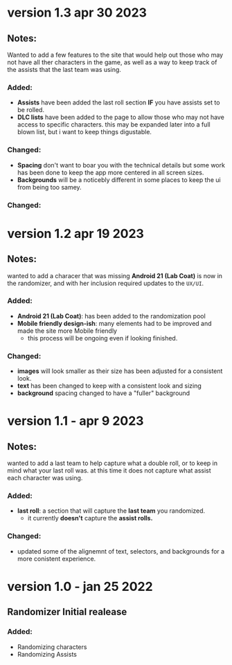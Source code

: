 # version 1.3 apr 30 2023

## **Notes**:
Wanted to add a few features to the site that would help out those who may not have all ther characters in the game, as well as a way to keep track of the assists that the last team was using.

### **Added**:
- **Assists** have been added the last roll section **IF** you have assists set to be rolled.
- **DLC lists** have been added to the page to allow those who may not have access to specific characters. this may be expanded later into a full blown list, but i want to keep things digustable.

### **Changed**:
- **Spacing** don't want to boar you with the technical details but some work has been done to keep the app more centered in all screen sizes.
- **Backgrounds** will be a noticebly different in some places to keep the ui from being too samey.

### **Changed**:

# version 1.2 apr 19 2023

## **Notes**:
wanted to add a characer that was missing **Android 21 (Lab Coat)** is now in the randomizer, and with her inclusion required updates to the `UX/UI`.

### **Added**: 
- **Android 21 (Lab Coat)**: has been added to the randomization pool
- **Mobile friendly design-ish**: many elements had to be improved and made the site more Mobile friendly
    - this process will be ongoing even if looking finished.

### **Changed**:
- **images** will look smaller as their size has been adjusted for a consistent look.
- **text** has been changed to keep with a consistent look and sizing
- **background** spacing changed to have a "fuller" background

# version 1.1 - apr 9 2023

## **Notes**:
wanted to add a last team to help capture what a double roll, or to keep in mind what your last roll was. at this time it does not capture what assist each character was using.

### **Added**:
- **last roll**: a section that will capture the **last team** you randomized.
  - it currently **doesn't** capture the **assist rolls.**

### **Changed**:
- updated some of the alignemnt of text, selectors, and backgrounds for a more conistent experience.  

# version 1.0 - jan 25 2022

## Randomizer Initial realease

### **Added**:
- Randomizing characters
- Randomizing Assists